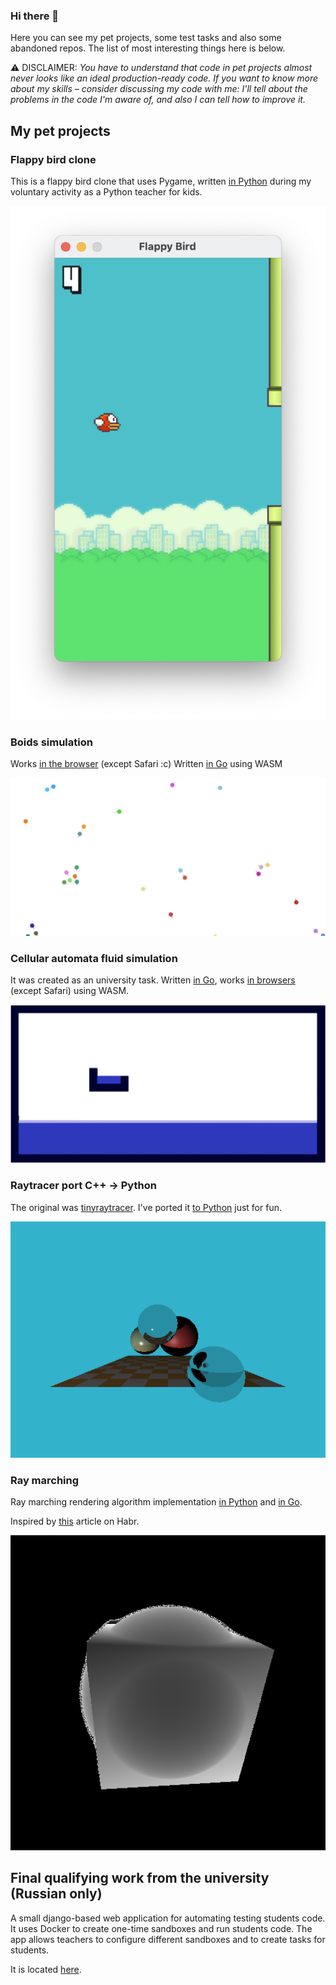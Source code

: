 ### Hi there 👋

Here you can see my pet projects, some test tasks and also some abandoned repos. The list of most 
interesting things here is below.

⚠️ DISCLAIMER: *You have to understand that code in pet projects almost never looks like an ideal production-ready 
code. If you want to know more about my skills – consider discussing my code with me: I'll tell about the problems 
in the code I'm aware of, and also I can tell how to improve it.*

## My pet projects

### Flappy bird clone 

This is a flappy bird clone that uses Pygame, written [in Python](https://github.com/pashawnn/pygame_flappybird/)
during my voluntary activity as a Python teacher for kids.

![Flappy bird][flappy]

[flappy]: https://github.com/pashawnn/pygame_flappybird/blob/master/screenshot.png

### Boids simulation

Works [in the browser](https://pashawnn.github.io/boids_go/) (except Safari :c)
Written [in Go](https://github.com/PashaWNN/boids_go) using WASM

![Boids pic][boidspic]

[boidspic]: https://github.com/PashaWNN/PashaWNN/blob/master/boids.png


### Cellular automata fluid simulation

It was created as an university task. Written 
[in Go](https://github.com/PashaWNN/cellular_liquid), works 
[in browsers](https://pashawnn.github.io/cellular_liquid/) 
(except Safari) using WASM.

![Fluid pic][fluidpic]

[fluidpic]: https://github.com/PashaWNN/PashaWNN/blob/master/cellular.png

### Raytracer port C++ -> Python

The original was [tinyraytracer](https://github.com/ssloy/tinyraytracer). 
I've ported it [to Python](https://github.com/PashaWNN/raytracing) just for fun.

![raytracing pic][raytracingpic]

[raytracingpic]: https://github.com/pashawnn/raytracing/blob/master/example.png

### Ray marching

Ray marching rendering algorithm implementation
 [in Python](https://github.com/PashaWNN/raymarching) and
  [in Go](https://github.com/PashaWNN/raymarching_go).

Inspired by [this](https://habr.com/post/353422/) article on Habr.

![raymarching pic][raymarchingpic]

[raymarchingpic]: https://github.com/pashawnn/raymarching/blob/master/sphere.png


## Final qualifying work from the university (Russian only)

A small django-based web application for automating testing students code. It uses Docker
to create one-time sandboxes and run students code. The app allows teachers to configure
different sandboxes and to create tasks for students.

It is located [here](https://github.com/PashaWNN/UnitTestStudent).
